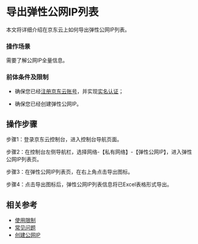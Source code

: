 # 导出弹性公网IP列表

本文将详细介绍在京东云上如何导出弹性公网IP列表。


### 操作场景

需要了解公网IP全量信息。

### 前体条件及限制


- 确保您已经[注册京东云账号](https://user.jdcloud.com/register?returnUrl=https%3A%2F%2Fwww.jdcloud.com%2F)，并实现[实名认证](https://docs.jdcloud.com/cn/real-name-verification/introduction)；

- 确保您已经创建弹性公网IP。

## 操作步骤

步骤1：登录京东云控制台，进入控制台导航页面。

步骤2：在控制台左侧导航栏，选择网络-【私有网络】-【弹性公网IP】，进入弹性公网IP列表页。

步骤3：在弹性公网IP列表页，在右上角点击导出图标。

步骤4：点击导出图标后，弹性公网IP列表信息将已Excel表格形式导出。


## 相关参考

- [使用限制](../../Introduction/Restrictions.md)
- [常见问题](https://docs.jdcloud.com/cn/elastic-ip/faq)
- [创建公网IP](../Elastic-IP-Management/Create-Elastic-IP.md)
